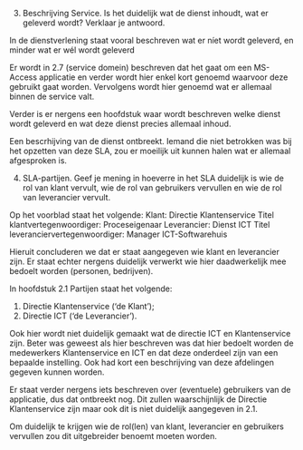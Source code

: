 3. Beschrijving Service. Is het duidelijk wat de dienst inhoudt, wat er geleverd wordt? Verklaar je antwoord.

In de dienstverlening staat vooral beschreven wat er níet wordt geleverd, en minder wat er wél wordt geleverd

Er wordt in 2.7 (service domein) beschreven dat het gaat om een MS-Access applicatie en verder wordt hier enkel kort genoemd waarvoor deze gebruikt gaat worden. Vervolgens wordt hier genoemd wat er allemaal binnen de service valt.

Verder is er nergens een hoofdstuk waar wordt beschreven welke dienst wordt geleverd en wat deze dienst precies allemaal inhoud.

Een bescrhijving van de dienst ontbreekt. Iemand die niet betrokken was bij het opzetten van deze SLA, zou er moeilijk uit kunnen halen wat er allemaal afgesproken is.





4. SLA-partijen. Geef je mening in hoeverre in het SLA duidelijk is wie de rol van klant vervult, wie de rol van gebruikers vervullen en wie de rol van leverancier vervult.

Op het voorblad staat het volgende:
Klant: 										Directie Klantenservice
Titel klantvertegenwoordiger: 				Proceseigenaar
Leverancier: 								Dienst ICT
Titel leveranciervertegenwoordiger: 		Manager ICT-Softwarehuis

Hieruit concluderen we dat er staat aangegeven wie klant en leverancier zijn. Er staat echter nergens duidelijk verwerkt wie hier daadwerkelijk mee bedoelt worden (personen, bedrijven). 

In hoofdstuk 2.1 Partijen staat het volgende:
1.	Directie Klantenservice (‘de Klant’);
2.	Directie ICT (‘de Leverancier’). 

Ook hier wordt niet duidelijk gemaakt wat de directie ICT en Klantenservice zijn.
Beter was geweest als hier beschreven was dat hier bedoelt worden de medewerkers Klantenservice en ICT en dat deze onderdeel zijn van een bepaalde instelling. Ook had kort een beschrijving van deze afdelingen gegeven kunnen worden.

Er staat verder nergens iets beschreven over (eventuele) gebruikers van de applicatie, dus dat ontbreekt nog. Dit zullen waarschijnlijk de Directie Klantenservice zijn maar ook dit is niet duidelijk aangegeven in 2.1.

Om duidelijk te krijgen wie de rol(len) van klant, leverancier en gebruikers vervullen zou dit uitgebreider benoemt moeten worden.